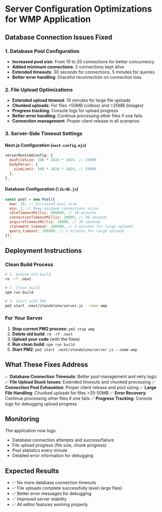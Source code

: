 # Server Configuration Optimizations for WMP Application

## Database Connection Issues Fixed

### 1. Database Pool Configuration
- **Increased pool size**: From 10 to 20 connections for better concurrency
- **Added minimum connections**: 2 connections kept alive
- **Extended timeouts**: 30 seconds for connections, 5 minutes for queries
- **Better error handling**: Graceful reconnection on connection loss

### 2. File Upload Optimizations
- **Extended upload timeout**: 10 minutes for large file uploads
- **Chunked uploads**: For files >50MB (videos) and >25MB (images)
- **Progress tracking**: Console logs for upload progress
- **Better error handling**: Continue processing other files if one fails
- **Connection management**: Proper client release in all scenarios

### 3. Server-Side Timeout Settings

#### Next.js Configuration (`next.config.mjs`)
```javascript
serverRuntimeConfig: {
  maxFileSize: 500 * 1024 * 1024, // 500MB
  bodyParser: {
    sizeLimit: 500 * 1024 * 1024, // 500MB
  },
},
```

#### Database Configuration (`lib/db.js`)
```javascript
const pool = new Pool({
  max: 20, // Increased pool size
  min: 2, // Keep minimum connections alive
  idleTimeoutMillis: 600000, // 10 minutes
  connectionTimeoutMillis: 30000, // 30 seconds
  acquireTimeoutMillis: 30000, // 30 seconds
  statement_timeout: 300000, // 5 minutes for large uploads
  query_timeout: 300000, // 5 minutes for large uploads
});
```

## Deployment Instructions

### Clean Build Process
```bash
# 1. Delete old build
rm -rf .next

# 2. Clean build
npm run build

# 3. Start with PM2
pm2 start .next/standalone/server.js --name wmp
```

### For Your Server
1. **Stop current PM2 process**: `pm2 stop wmp`
2. **Delete old build**: `rm -rf .next`
3. **Upload your code** (with the fixes)
4. **Run clean build**: `npm run build`
5. **Start PM2**: `pm2 start .next/standalone/server.js --name wmp`

## What These Fixes Address

✅ **Database Connection Timeouts**: Better pool management and retry logic
✅ **File Upload Stuck Issues**: Extended timeouts and chunked processing
✅ **Connection Pool Exhaustion**: Proper client release and pool sizing
✅ **Large File Handling**: Chunked uploads for files >25-50MB
✅ **Error Recovery**: Continue processing other files if one fails
✅ **Progress Tracking**: Console logs for debugging upload progress

## Monitoring

The application now logs:
- Database connection attempts and success/failure
- File upload progress (file size, chunk progress)
- Pool statistics every minute
- Detailed error information for debugging

## Expected Results

- ✅ No more database connection timeouts
- ✅ File uploads complete successfully (even large files)
- ✅ Better error messages for debugging
- ✅ Improved server stability
- ✅ All editor features working properly

